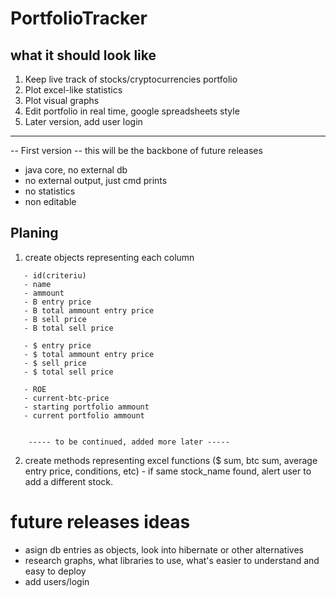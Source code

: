 # PortfolioTracker

  ## what it should look like
  
   1.   Keep live track of stocks/cryptocurrencies portfolio
   2.   Plot excel-like statistics
   3.   Plot visual graphs
   3.   Edit portfolio in real time, google spreadsheets style
   4.   Later version, add user login
   
   ------------------------------------------------------------
   
   
   
   -- First version -- this will be the backbone of future releases
   
   - java core, no external db
   - no external output, just cmd prints
   - no statistics
   - non editable
   
  
  ## Planing
  
   1.   create objects representing each column
       
       - id(criteriu)
       - name
       - ammount
       - B entry price
       - B total ammount entry price
       - B sell price
       - B total sell price
        
       - $ entry price
       - $ total ammount entry price
       - $ sell price
       - $ total sell price
        
       - ROE
       - current-btc-price
       - starting portfolio ammount
       - current portfolio ammount 
        
        
        ----- to be continued, added more later -----
        
   2.   create methods representing excel functions ($ sum, btc sum, average entry price, conditions, etc)
       - if same stock_name found, alert user to add a different stock.
   
   
   
   # future releases ideas
   
   - asign db entries as objects, look into hibernate or other alternatives
   - research graphs, what libraries to use, what's easier to understand and easy to deploy
   - add users/login
   
